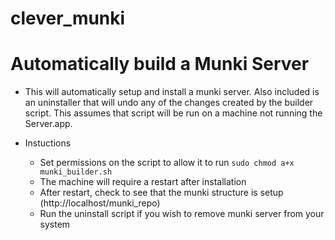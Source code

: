 # clever_munki

# Automatically build a Munki Server

* This will automatically setup and install a munki server. Also included is an uninstaller that will undo any of the changes created by the builder script. This assumes that script will be run on a machine not running the Server.app.

* Instuctions
    * Set permissions on the script to allow it to run `sudo chmod a+x munki_builder.sh`
    * The machine will require a restart after installation
    * After restart, check to see that the munki structure is setup (http://localhost/munki_repo)
    * Run the uninstall script if you wish to remove munki server from your system 